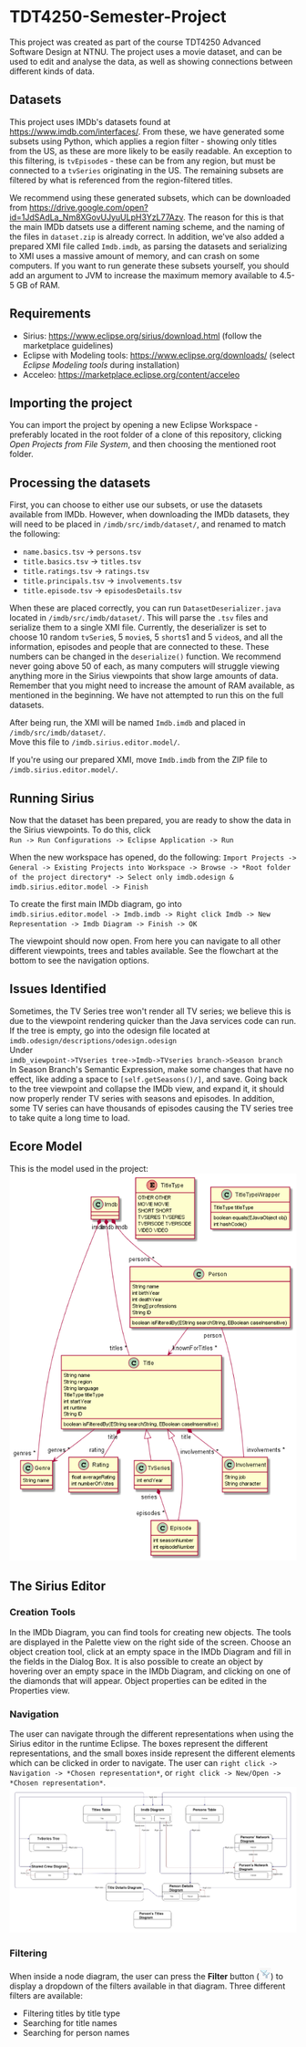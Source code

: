 # TDT4250-Semester-Project
This project was created as part of the course TDT4250 Advanced Software Design at NTNU. The project uses a movie dataset, and can be used to edit and analyse the data, as well as showing connections between different kinds of data.

## Datasets
This project uses IMDb's datasets found at https://www.imdb.com/interfaces/. From these, we have generated some subsets using Python, which applies a region filter - showing only titles from the US, as these are more likely to be easily readable. An exception to this filtering, is `tvEpisode`s - these can be from any region, but must be connected to a `tvSeries` originating in the US. The remaining subsets are filtered by what is referenced from the region-filtered titles.

We recommend using these generated subsets, which can be downloaded from https://drive.google.com/open?id=1JdSAdLa_Nm8XGovUJyuULpH3YzL77Azv. The reason for this is that the main IMDb datsets use a different naming scheme, and the naming of the files in `dataset.zip` is already correct. In addition, we've also added a prepared XMI file called `Imdb.imdb`, as parsing the datasets and serializing to XMI uses a massive amount of memory, and can crash on some computers. If you want to run generate these subsets yourself, you should add an argument to JVM to increase the maximum memory available to 4.5-5 GB of RAM.


## Requirements
* Sirius: https://www.eclipse.org/sirius/download.html (follow the marketplace guidelines)
* Eclipse with Modeling tools: https://www.eclipse.org/downloads/ (select *Eclipse Modeling tools* during installation)
* Acceleo: https://marketplace.eclipse.org/content/acceleo


## Importing the project
You can import the project by opening a new Eclipse Workspace - preferably located in the root folder of a clone of this repository, clicking *Open Projects from File System*, and then choosing the mentioned root folder.


## Processing the datasets
First, you can choose to either use our subsets, or use the datasets available from IMDb. However, when downloading the IMDb datasets, they will need to be placed in `/imdb/src/imdb/dataset/`, and renamed to match the following:
* `name.basics.tsv` -> `persons.tsv`
* `title.basics.tsv` -> `titles.tsv`
* `title.ratings.tsv` -> `ratings.tsv`
* `title.principals.tsv` -> `involvements.tsv`
* `title.episode.tsv` -> `episodesDetails.tsv`

When these are placed correctly, you can run `DatasetDeserializer.java` located in `/imdb/src/imdb/dataset/`. This will parse the `.tsv` files and serialize them to a single XMI file. Currently, the deserializer is set to choose 10 random `tvSerie`s, 5 `movie`s, 5 `short`s1 and 5 `video`s, and all the information, episodes and people that are connected to these. These numbers can be changed in the `deserialize()` function. We recommend never going above 50 of each, as many computers will struggle viewing anything more in the Sirius viewpoints that show large amounts of data. Remember that you might need to increase the amount of RAM available, as mentioned in the beginning. We have not attempted to run this on the full datasets.

After being run, the XMI will be named `Imdb.imdb` and placed in `/imdb/src/imdb/dataset/`.<br/>
Move this file to `/imdb.sirius.editor.model/`.

If you're using our prepared XMI, move `Imdb.imdb` from the ZIP file to `/imdb.sirius.editor.model/`.


## Running Sirius
Now that the dataset has been prepared, you are ready to show the data in the Sirius viewpoints. To do this, click<br/>
`Run -> Run Configurations -> Eclipse Application -> Run`

When the new workspace has opened, do the following:
`Import Projects -> General -> Existing Projects into Workspace -> Browse -> *Root folder of the project directory* -> Select only imdb.odesign & imdb.sirius.editor.model -> Finish`

To create the first main IMDb diagram, go into<br/>
`imdb.sirius.editor.model -> Imdb.imdb -> Right click Imdb -> New Representation -> Imdb Diagram -> Finish -> OK`

The viewpoint should now open. From here you can navigate to all other different viewpoints, trees and tables available. See the flowchart at the bottom to see the navigation options.


## Issues Identified
Sometimes, the TV Series tree won't render all TV series; we believe this is due to the viewpoint rendering quicker than the Java services code can run. If the tree is empty, go into the odesign file located at <br/>`imdb.odesign/descriptions/odesign.odesign`<br/>
Under <br/>`imdb_viewpoint->TVseries tree->Imdb->TVseries branch->Season branch`<br/> In Season Branch's Semantic Expression, make some changes that have no effect, like adding a space to `[self.getSeasons()/]`, and save. Going back to the tree viewpoint and collapse the IMDb view, and expand it, it should now properly render TV series with seasons and episodes. In addition, some TV series can have thousands of episodes causing the TV series tree to take quite a long time to load.


## Ecore Model
This is the model used in the project:
![UML Diagram of the Ecore model](readme-img/UMLModel.PNG)<br/>

## The Sirius Editor
### Creation Tools
In the IMDb Diagram, you can find tools for creating new objects. The tools are displayed in the Palette view on the right side of the screen. Choose an object creation tool, click at an empty space in the IMDb Diagram and fill in the fields in the Dialog Box. It is also possible to create an object by hovering over an empty space in the IMDb Diagram, and clicking on one of the diamonds that will appear. Object properties can be edited in the Properties view.

### Navigation
The user can navigate through the different representations when using the Sirius editor in the runtime Eclipse. The boxes represent the different representations, and the small boxes inside represent the different elements which can be clicked in order to navigate. The user can `right click -> Navigation -> *Chosen representation*`, or `right click -> New/Open -> *Chosen representation*`.
![Flowchart showing navigation between representations](readme-img/Navigation.jpg)

### Filtering
When inside a node diagram, the user can press the **Filter** button (![Filter button](readme-img/FilterIcon.png)) to display a dropdown of the filters available in that diagram. Three different filters are available:
* Filtering titles by title type
* Searching for title names
* Searching for person names
